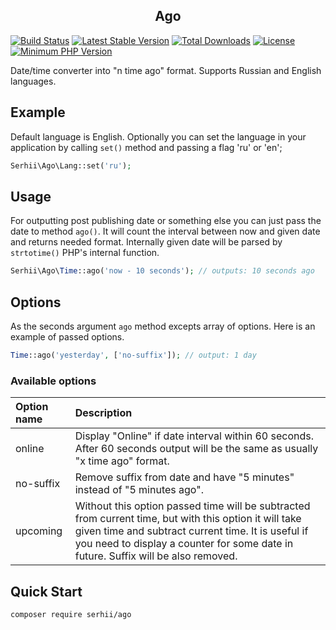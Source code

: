 <h2 align="center">Ago</h2>

[![Build Status](https://travis-ci.com/SerhiiCho/ago.svg?branch=master)](https://travis-ci.com/SerhiiCho/ago)
[![Latest Stable Version](https://poser.pugx.org/serhii/ago/v/stable)](https://packagist.org/packages/serhii/ago)
[![Total Downloads](https://poser.pugx.org/serhii/ago/downloads)](https://packagist.org/packages/serhii/ago)
[![License](https://poser.pugx.org/serhii/ago/license)](https://packagist.org/packages/serhii/ago)
<a href="https://php.net/" rel="nofollow"><img src="https://camo.githubusercontent.com/2b1ed18c21257b0a1e6b8568010e6e8f3636e6d5/68747470733a2f2f696d672e736869656c64732e696f2f62616467652f7068702d253345253344253230372e312d3838393242462e7376673f7374796c653d666c61742d737175617265" alt="Minimum PHP Version" data-canonical-src="https://img.shields.io/badge/php-%3E%3D%207.1-8892BF.svg" style="max-width:100%;"></a>

Date/time converter into "n time ago" format. Supports Russian and English languages.

## Example

Default language is English. Optionally you can set the language in your application by calling `set()` method and passing a flag 'ru' or 'en';

```php
Serhii\Ago\Lang::set('ru');
```

## Usage

For outputting post publishing date or something else you can just pass the date to method `ago()`. It will count the interval between now and given date and returns needed format. Internally given date will be parsed by `strtotime()` PHP's internal function.

```php
Serhii\Ago\Time::ago('now - 10 seconds'); // outputs: 10 seconds ago
```

## Options

As the seconds argument `ago` method excepts array of options. Here is an example of passed options.

```php
Time::ago('yesterday', ['no-suffix']); // output: 1 day
```

### Available options


| Option name   |  Description              |
| :------------ |:--------------------------|
| online        | Display "Online" if date interval within 60 seconds. After 60 seconds output will be the same as usually "x time ago" format. |
| no-suffix     | Remove suffix from date and have "5 minutes" instead of "5 minutes ago". |
| upcoming      | Without this option passed time will be subtracted from current time, but with this option it will take given time and subtract current time. It is useful if you need to display a counter for some date in future. Suffix will be also removed.|

## Quick Start

```bash
composer require serhii/ago
```

